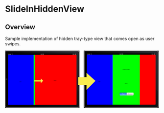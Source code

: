 # SlideInHiddenView
## Overview
Sample implementation of hidden tray-type view that comes open as user swipes.

<img src="https://github.com/yfujiki/SlideInHiddenViewSample/raw/master/TransitionImage.png"/>

